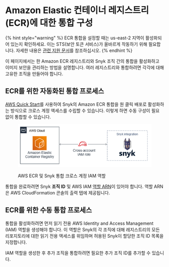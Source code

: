 # Amazon Elastic 컨테이너 레지스트리(ECR)에 대한 통합 구성

{% hint style="warning" %}
ECR 통합을 설정할 때는 us-east-2 지역이 활성화되어 있는지 확인하세요. 이는 STS(보안 토큰 서비스)가 올바르게 작동하기 위해 필요합니다. 자세한 내용은 [관련 지원 문서](https://support.snyk.io/s/article/Connecting-to-ECR-Integration-gives-error-Could-not-connect-to-ECR-Please-ensure-your-credentials-are-correctly-configured)를 참조하십시오.
{% endhint %}

이 페이지에서는 한 Amazon ECR 레지스트리와 Snyk 조직 간의 통합을 활성화하고 이미지 보안을 관리하는 방법을 설명합니다. 여러 레지스트리와 통합하려면 각각에 대해 고유한 조직을 만들어야 합니다.

## **ECR를 위한 자동화된 통합 프로세스**

[AWS Quick Start](https://github.com/aws-quickstart/quickstart-snyk-security)를 사용하여 Snyk의 Amazon ECR 통합을 원 클릭 배포로 활성화하는 방식으로 크로스 계정 액세스를 수립할 수 있습니다. 이렇게 하면 수동 구성이 필요 없이 통합할 수 있습니다.

<figure><img src="../../../../.gitbook/assets/configure_integration_Amazon_ecr.png" alt=""><figcaption><p>AWS ECR 및 Snyk 통합 크로스 계정 IAM 역할</p></figcaption></figure>

통합을 완료하려면 Snyk **조직 ID** 및 AWS IAM [역할 ARN](https://docs.aws.amazon.com/IAM/latest/UserGuide/reference_identifiers.html#identifiers-arns)이 있어야 합니다. 역할 ARN은 AWS CloudFormation 콘솔의 출력 탭에 제공됩니다.

## **ECR를 위한 수동 통합 프로세스**

통합을 활성화하려면 먼저 읽기 전용 AWS Identity and Access Management (IAM) 역할을 생성해야 합니다. 이 역할은 Snyk의 각 조직에 대해 레지스트리의 모든 리포지토리에 대한 읽기 전용 액세스를 위임하며 허용된 Snyk이 할당한 조직 ID 목록을 지정합니다.

IAM 역할을 생성한 후 추가 조직을 통합하려면 필요한 추가 조직 ID를 추가할 수 있습니다.
